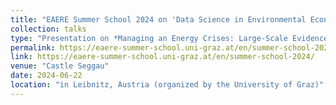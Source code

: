 ```yaml
---
title: "EAERE Summer School 2024 on 'Data Science in Environmental Economics Research'"
collection: talks
type: "Presentation on *Managing an Energy Crises: Large-Scale Evidence of Residential Natural Gas Savings Through Financial Rewards*"
permalink: https://eaere-summer-school.uni-graz.at/en/summer-school-2024/
link: https://eaere-summer-school.uni-graz.at/en/summer-school-2024/
venue: "Castle Seggau"
date: 2024-06-22
location: "in Leibnitz, Austria (organized by the University of Graz)"
---
```

